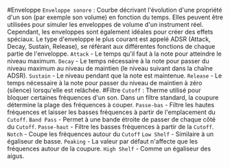 #Enveloppe
`Enveloppe sonore` : Courbe décrivant l'évolution d'une propriété d'un son (par exemple son volume) en fonction du temps.  Elles peuvent être utilisées pour simuler les enveloppes de volume d'un instrument réel. Cependant, les enveloppes sont également idéales pour créer des effets spéciaux. Le type d'enveloppe le plus courant est appelé ADSR (Attack, Decay, Sustain, Release), se référant aux différentes fonctions de chaque partie de l'enveloppe.
`Attack` - Le temps qu'il faut à la note pour atteindre le niveau maximum.
`Decay` - Le temps nécessaire à la note pour passer du niveau maximum au niveau de maintien (le niveau suivant dans la chaîne ADSR).
`Sustain` - Le niveau pendant que la note est maintenue.
`Release` - Le temps nécessaire à la note pour passer du niveau de maintien à zéro (silence) lorsqu'elle est relâchée.
#Filtre
`Cutoff` : Therme utilisé pour bloquer certaines fréquences d'un son. Dans un filtre standard, la coupure détermine la plage des fréquences à couper.
`Passe-bas` - Filtre les hautes fréquences et laisser les basses fréquences à partir de l'emplacement du `Cutoff`.
`Band Pass` - Permet à une bande étroite de passer de chaque côté du `Cutoff`.
`Passe-haut` - Filtre les basses fréquences à partir de la `Cutoff`.
`Notch` - Coupe les fréquences autour du `Cutoff`
`Low Shelf` - Similaire à un égaliseur de basse.
`Peaking` - La valeur par défaut n'affecte que les fréquences autour de la coupure.
`High Shelf` - Comme un égaliseur des aigus.
